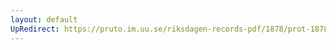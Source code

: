 ```yaml
---
layout: default
UpRedirect: https://pruto.im.uu.se/riksdagen-records-pdf/1878/prot-1878--fk--045/prot-1878--fk--045_027.pdf
---
```

